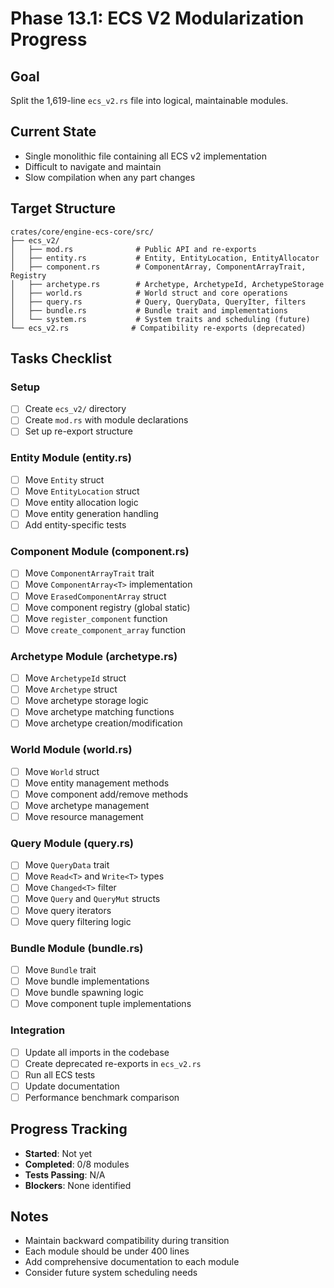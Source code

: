 # Phase 13.1: ECS V2 Modularization Progress

## Goal
Split the 1,619-line `ecs_v2.rs` file into logical, maintainable modules.

## Current State
- Single monolithic file containing all ECS v2 implementation
- Difficult to navigate and maintain
- Slow compilation when any part changes

## Target Structure
```
crates/core/engine-ecs-core/src/
├── ecs_v2/
│   ├── mod.rs              # Public API and re-exports
│   ├── entity.rs           # Entity, EntityLocation, EntityAllocator
│   ├── component.rs        # ComponentArray, ComponentArrayTrait, Registry
│   ├── archetype.rs        # Archetype, ArchetypeId, ArchetypeStorage
│   ├── world.rs            # World struct and core operations
│   ├── query.rs            # Query, QueryData, QueryIter, filters
│   ├── bundle.rs           # Bundle trait and implementations
│   └── system.rs           # System traits and scheduling (future)
└── ecs_v2.rs              # Compatibility re-exports (deprecated)
```

## Tasks Checklist

### Setup
- [ ] Create `ecs_v2/` directory
- [ ] Create `mod.rs` with module declarations
- [ ] Set up re-export structure

### Entity Module (entity.rs)
- [ ] Move `Entity` struct
- [ ] Move `EntityLocation` struct
- [ ] Move entity allocation logic
- [ ] Move entity generation handling
- [ ] Add entity-specific tests

### Component Module (component.rs)
- [ ] Move `ComponentArrayTrait` trait
- [ ] Move `ComponentArray<T>` implementation
- [ ] Move `ErasedComponentArray` struct
- [ ] Move component registry (global static)
- [ ] Move `register_component` function
- [ ] Move `create_component_array` function

### Archetype Module (archetype.rs)
- [ ] Move `ArchetypeId` struct
- [ ] Move `Archetype` struct
- [ ] Move archetype storage logic
- [ ] Move archetype matching functions
- [ ] Move archetype creation/modification

### World Module (world.rs)
- [ ] Move `World` struct
- [ ] Move entity management methods
- [ ] Move component add/remove methods
- [ ] Move archetype management
- [ ] Move resource management

### Query Module (query.rs)
- [ ] Move `QueryData` trait
- [ ] Move `Read<T>` and `Write<T>` types
- [ ] Move `Changed<T>` filter
- [ ] Move `Query` and `QueryMut` structs
- [ ] Move query iterators
- [ ] Move query filtering logic

### Bundle Module (bundle.rs)
- [ ] Move `Bundle` trait
- [ ] Move bundle implementations
- [ ] Move bundle spawning logic
- [ ] Move component tuple implementations

### Integration
- [ ] Update all imports in the codebase
- [ ] Create deprecated re-exports in `ecs_v2.rs`
- [ ] Run all ECS tests
- [ ] Update documentation
- [ ] Performance benchmark comparison

## Progress Tracking
- **Started**: Not yet
- **Completed**: 0/8 modules
- **Tests Passing**: N/A
- **Blockers**: None identified

## Notes
- Maintain backward compatibility during transition
- Each module should be under 400 lines
- Add comprehensive documentation to each module
- Consider future system scheduling needs